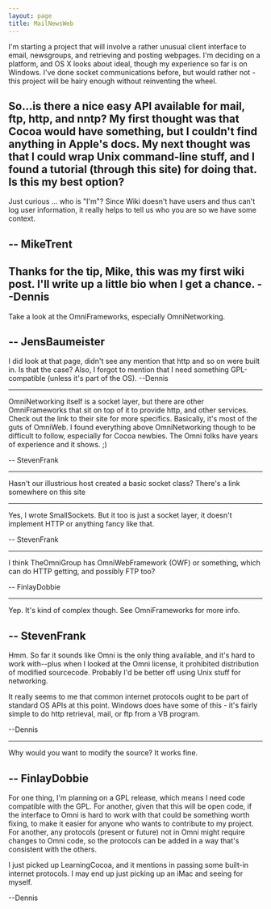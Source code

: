```yaml
---
layout: page
title: MailNewsWeb
---
```




I'm starting a project that will involve a rather unusual client interface to email, newsgroups, and retrieving and posting webpages. I'm deciding on a platform, and OS X looks about ideal, though my experience so far is on Windows. I've done socket communications before, but would rather not - this project will be hairy enough without reinventing the wheel.

So...is there a nice easy API available for mail, ftp, http, and nntp? My first thought was that Cocoa would have something, but I couldn't find anything in Apple's docs. My next thought was that I could wrap Unix command-line stuff, and I found a tutorial (through this site) for doing that. Is this my best option?
----
Just curious ... who is "I'm"? Since Wiki doesn't have users and thus can't log user information, it really helps to tell us who you are so we have some context.

-- MikeTrent
----
Thanks for the tip, Mike, this was my first wiki post. I'll write up a little bio when I get a chance.
--Dennis
----
Take a look at the OmniFrameworks, especially OmniNetworking.

-- JensBaumeister
----
I did look at that page, didn't see any mention that http and so on were built in. Is that the case? Also, I forgot to mention that I need something GPL-compatible (unless it's part of the OS). --Dennis

----

OmniNetworking itself is a socket layer, but there are other OmniFrameworks that sit on top of it to provide http, and other services.  Check out the link to their site for more specifics.  Basically, it's most of the guts of OmniWeb.  I found everything above OmniNetworking though to be difficult to follow, especially for Cocoa newbies.  The Omni folks have years of experience and it shows.  ;)

-- StevenFrank

----

Hasn't our illustrious host created a basic socket class? There's a link somewhere on this site

----

Yes, I wrote SmallSockets.  But it too is just a socket layer, it doesn't implement HTTP or anything fancy like that.

-- StevenFrank

----

I think TheOmniGroup has OmniWebFramework (OWF) or something, which can do HTTP getting, and possibly FTP too?

-- FinlayDobbie

----

Yep.  It's kind of complex though.  See OmniFrameworks for more info.

-- StevenFrank
----
Hmm. So far it sounds like Omni is the only thing available, and it's hard to work with--plus when I looked at the Omni license, it prohibited distribution of modified sourcecode. Probably I'd be better off using Unix stuff for networking.

It really seems to me that common internet protocols ought to be part of standard OS APIs at this point. Windows does have some of this - it's fairly simple to do http retrieval, mail, or ftp from a VB program. 

--Dennis

----

Why would you want to modify the source? It works fine.

-- FinlayDobbie
----
For one thing, I'm planning on a GPL release, which means I need code compatible with the GPL. For another, given that this will be open code, if the interface to Omni is hard to work with that could be something worth fixing, to make it easier for anyone who wants to contribute to my project. For another, any protocols (present or future) not in Omni might require changes to Omni code, so the protocols can be added in a way that's consistent with the others.

I just picked up LearningCocoa, and it mentions in passing some built-in internet protocols. I may end up just picking up an iMac and seeing for myself.

--Dennis

